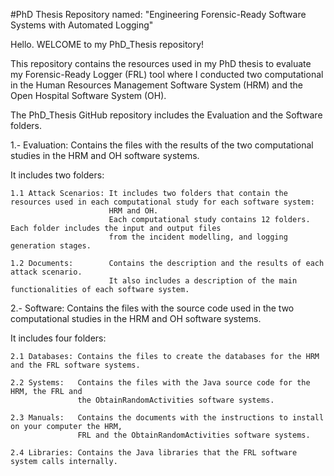 #PhD Thesis Repository named: "Engineering Forensic-Ready Software Systems with Automated Logging"

Hello. WELCOME to my PhD_Thesis repository! 

This repository contains the resources used in my PhD thesis to evaluate my Forensic-Ready Logger (FRL) tool where I 
conducted two computational in the Human Resources Management Software System (HRM) and the Open Hospital Software System (OH).

The PhD_Thesis GitHub repository includes the Evaluation and the Software folders.

1.- Evaluation: Contains the files with the results of the two computational studies in the HRM and OH software systems.

It includes two folders:
```
1.1 Attack Scenarios: It includes two folders that contain the resources used in each computational study for each software system:
                      HRM and OH.
                      Each computational study contains 12 folders. Each folder includes the input and output files
                      from the incident modelling, and logging generation stages.

1.2 Documents:        Contains the description and the results of each attack scenario.
                      It also includes a description of the main functionalities of each software system.
```

2.- Software: Contains the files with the source code used in the two computational studies in the HRM and OH software systems.

It includes four folders:
```
2.1 Databases: Contains the files to create the databases for the HRM and the FRL software systems.

2.2 Systems:   Contains the files with the Java source code for the HRM, the FRL and
               the ObtainRandomActivities software systems.

2.3 Manuals:   Contains the documents with the instructions to install on your computer the HRM,
               FRL and the ObtainRandomActivities software systems.

2.4 Libraries: Contains the Java libraries that the FRL software system calls internally.
```
